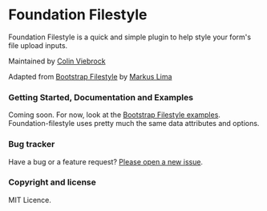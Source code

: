 # Foundation Filestyle

Foundation Filestyle is a quick and simple plugin to help style your form's file upload inputs.

Maintained by [Colin Viebrock](https://github.com/cviebrock)

Adapted from [Bootstrap Filestyle](https://github.com/markusslima/bootstrap-filestyle/)
by [Markus Lima](https://github.com/markusslima)


### Getting Started, Documentation and Examples

Coming soon.  For now, look at the [Bootstrap Filestyle examples](http://markusslima.github.io/bootstrap-filestyle/).
Foundation-filestyle uses pretty much the same data attributes and options.


### Bug tracker

Have a bug or a feature request? [Please open a new issue](https://github.com/cviebrock/foundation-filestyle/issues).


### Copyright and license

MIT Licence.
